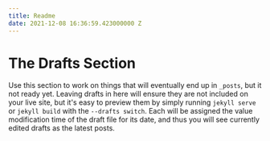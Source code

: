 ```yaml
---
title: Readme
date: 2021-12-08 16:36:59.423000000 Z
---
```


# The Drafts Section

Use this section to work on things that will eventually end up in `_posts`, but it not ready yet. Leaving drafts in here will ensure they are not included on your live site, but it's easy to preview them  by simply running `jekyll serve` or `jekyll build` with the `--drafts switch`. Each will be assigned the value modification time of the draft file for its date, and thus you will see currently edited drafts as the latest posts.
